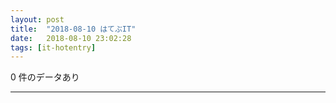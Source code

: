 ```yaml
---
layout: post
title:  "2018-08-10 はてぶIT"
date:   2018-08-10 23:02:28
tags: [it-hotentry]
---
```

0 件のデータあり

<hr>
